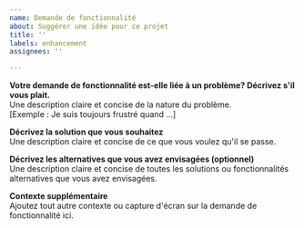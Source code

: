 ```yaml
---
name: Demande de fonctionnalité
about: Suggérer une idée pour ce projet
title: ''
labels: enhancement
assignees: ''

---
```


**Votre demande de fonctionnalité est-elle liée à un problème? Décrivez s'il vous plait.**<br>
Une description claire et concise de la nature du problème.<br>
[Exemple : Je suis toujours frustré quand ...]

**Décrivez la solution que vous souhaitez**<br>
Une description claire et concise de ce que vous voulez qu'il se passe.

**Décrivez les alternatives que vous avez envisagées (optionnel)**<br>
Une description claire et concise de toutes les solutions ou fonctionnalités alternatives que vous avez envisagées.

**Contexte supplémentaire**<br>
Ajoutez tout autre contexte ou capture d'écran sur la demande de fonctionnalité ici.
